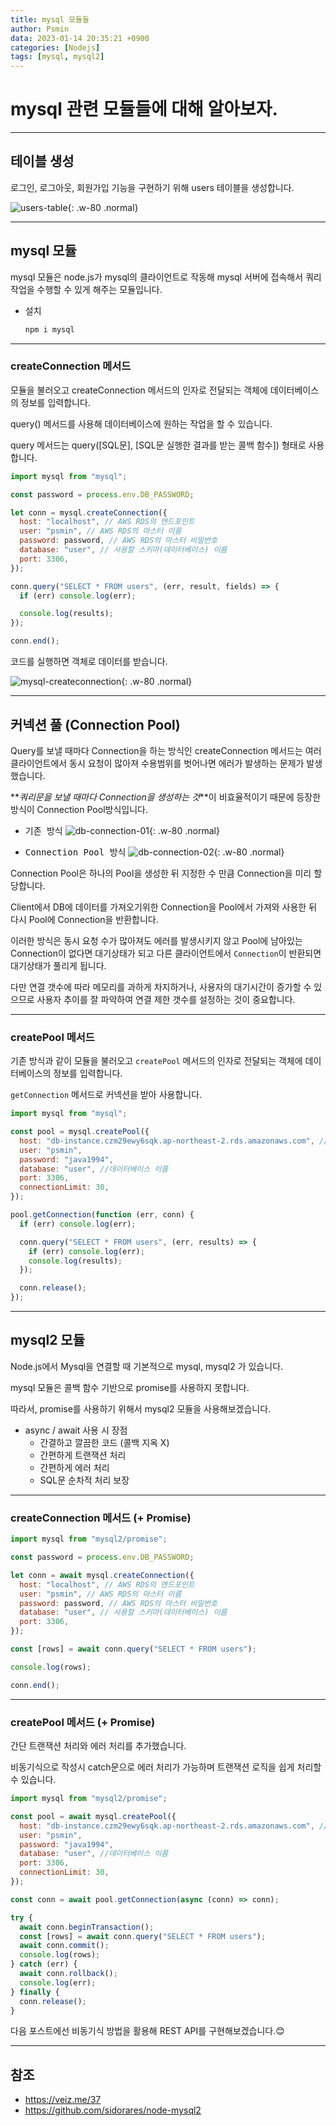 ```yaml
---
title: mysql 모듈들
author: Psmin
data: 2023-01-14 20:35:21 +0900
categories: [Nodejs]
tags: [mysql, mysql2]
---
```


# mysql 관련 모듈들에 대해 알아보자.

---

## 테이블 생성

로그인, 로그아웃, 회원가입 기능을 구현하기 위해 users 테이블을 생성합니다.

![users-table](/assets/img/users-table.png){: .w-80 .normal}

---

## mysql 모듈

mysql 모듈은 node.js가 mysql의 클라이언트로 작동해 mysql 서버에 접속해서 쿼리 작업을 수행할 수 있게 해주는 모듈입니다.

- 설치
  ```js
  npm i mysql
  ```

---

### createConnection 메서드

모듈을 불러오고 createConnection 메서드의 인자로 전달되는 객체에 데이터베이스의 정보를 입력합니다.

query() 메서드를 사용해 데이터베이스에 원하는 작업을 할 수 있습니다.

query 메서드는 query([SQL문], [SQL문 실행한 결과를 받는 콜백 함수]) 형태로 사용합니다.

```js
import mysql from "mysql";

const password = process.env.DB_PASSWORD;

let conn = mysql.createConnection({
  host: "localhost", // AWS RDS의 엔드포인트
  user: "psmin", // AWS RDS의 마스터 이름
  password: password, // AWS RDS의 마스터 비밀번호
  database: "user", // 사용할 스키마(데이터베이스) 이름
  port: 3306,
});

conn.query("SELECT * FROM users", (err, result, fields) => {
  if (err) console.log(err);

  console.log(results);
});

conn.end();
```

코드를 실행하면 객체로 데이터를 받습니다.

![mysql-createconnection](/assets/img/mysql-createconnection.png){: .w-80 .normal}

---

## 커넥션 풀 (Connection Pool)

Query를 보낼 때마다 Connection을 하는 방식인 createConnection 메서드는 여러 클라이언트에서 동시 요청이 많아져 수용범위를 벗어나면 에러가 발생하는 문제가 발생했습니다.

**_쿼리문을 보낼 때마다 Connection을 생성하는 것_**이 비효율적이기 때문에 등장한 방식이 Connection Pool방식입니다.

- <kbd>기존 방식</kbd>
  ![db-connection-01](/assets/img/db-connection-01.png){: .w-80 .normal}

- <kbd>Connection Pool 방식</kbd>
  ![db-connection-02](/assets/img/db-connection-02.png){: .w-80 .normal}

Connection Pool은 하나의 Pool을 생성한 뒤 지정한 수 만큼 Connection을 미리 할당합니다.

Client에서 DB에 데이터를 가져오기위한 Connection을 Pool에서 가져와 사용한 뒤
다시 Pool에 Connection을 반환합니다.

이러한 방식은 동시 요청 수가 많아져도 에러를 발생시키지 않고 Pool에 남아있는 Connection이 없다면 대기상태가 되고 다른 클라이언트에서 `Connection`이 반환되면 대기상태가 풀리게 됩니다.

다만 연결 갯수에 따라 메모리를 과하게 차지하거나, 사용자의 대기시간이 증가할 수 있으므로 사용자 추이를 잘 파악하여 연결 제한 갯수를 설정하는 것이 중요합니다.

---

### createPool 메서드

기존 방식과 같이 모듈을 불러오고 `createPool` 메서드의 인자로 전달되는 객체에 데이터베이스의 정보를 입력합니다.

`getConnection` 메서드로 커넥션을 받아 사용합니다.

```js
import mysql from "mysql";

const pool = mysql.createPool({
  host: "db-instance.czm29ewy6sqk.ap-northeast-2.rds.amazonaws.com", //실제로 연결할 데이터베이스의 위치
  user: "psmin",
  password: "java1994",
  database: "user", //데이터베이스 이름
  port: 3306,
  connectionLimit: 30,
});

pool.getConnection(function (err, conn) {
  if (err) console.log(err);

  conn.query("SELECT * FROM users", (err, results) => {
    if (err) console.log(err);
    console.log(results);
  });

  conn.release();
});
```

---

## mysql2 모듈

Node.js에서 Mysql을 연결할 때 기본적으로 mysql, mysql2 가 있습니다.

mysql 모듈은 콜백 함수 기반으로 promise를 사용하지 못합니다.

따라서, promise를 사용하기 위해서 mysql2 모듈을 사용해보겠습니다.

- async / await 사용 시 장점
  - 간결하고 깔끔한 코드 (콜백 지옥 X)
  - 간편하게 트랜잭션 처리
  - 간편하게 에러 처리
  - SQL문 순차적 처리 보장

---

### createConnection 메서드 (+ Promise)

```js
import mysql from "mysql2/promise";

const password = process.env.DB_PASSWORD;

let conn = await mysql.createConnection({
  host: "localhost", // AWS RDS의 엔드포인트
  user: "psmin", // AWS RDS의 마스터 이름
  password: password, // AWS RDS의 마스터 비밀번호
  database: "user", // 사용할 스키마(데이터베이스) 이름
  port: 3306,
});

const [rows] = await conn.query("SELECT * FROM users");

console.log(rows);

conn.end();
```

---

### createPool 메서드 (+ Promise)

간단 트랜잭션 처리와 에러 처리를 추가했습니다.

비동기식으로 작성시 catch문으로 에러 처리가 가능하며 트랜잭션 로직을 쉽게 처리할 수 있습니다.

```js
import mysql from "mysql2/promise";

const pool = await mysql.createPool({
  host: "db-instance.czm29ewy6sqk.ap-northeast-2.rds.amazonaws.com", //실제로 연결할 데이터베이스의 위치
  user: "psmin",
  password: "java1994",
  database: "user", //데이터베이스 이름
  port: 3306,
  connectionLimit: 30,
});

const conn = await pool.getConnection(async (conn) => conn);

try {
  await conn.beginTransaction();
  const [rows] = await conn.query("SELECT * FROM users");
  await conn.commit();
  console.log(rows);
} catch (err) {
  await conn.rollback();
  console.log(err);
} finally {
  conn.release();
}
```

다음 포스트에선 비동기식 방법을 활용해 REST API를 구현해보겠습니다.😊

---

## 참조

- <https://veiz.me/37>
- <https://github.com/sidorares/node-mysql2>
